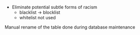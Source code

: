 * Eliminate potential subtle forms of racism
  * blacklist -> blocklist
  * whitelist not used

Manual rename of the table done during database maintenance

